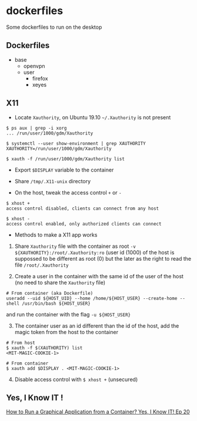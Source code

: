 # dockerfiles
Some dockerfiles to run on the desktop

## Dockerfiles

* base
	* openvpn
	* user
		* firefox
		* xeyes


## X11

* Locate `Xauthority`, on Ubuntu 19.10 `~/.Xauthority` is not present

```
$ ps aux | grep -i xorg
... /run/user/1000/gdm/Xauthority

$ systemctl --user show-environment | grep XAUTHORITY
XAUTHORITY=/run/user/1000/gdm/Xauthority

$ xauth -f /run/user/1000/gdm/Xauthority list
```

* Export `$DISPLAY` variable to the container

* Share `/tmp/.X11-unix` directory

* On the host, tweak the access control `+` or `-`
```
$ xhost +
access control disabled, clients can connect from any host

$ xhost -
access control enabled, only authorized clients can connect

```

* Methods to make a X11 app works

1. Share `Xauthority` file with the container as root `-v ${XAUTHORITY}:/root/.Xauthority:ro` (user id (1000) of the host is suppossed to be different as root (0) but the later as the right to read the file `/root/.Xauthority`

2. Create a user in the container with the same id of the user of the host (no need to share the `Xauthority` file)
```
# From container (aka Dockerfile)
useradd --uid ${HOST_UID} --home /home/${HOST_USER} --create-home --shell /usr/bin/bash ${HOST_USER}
```
and run the container with the flag `-u ${HOST_USER}`

3. The container user as an id different than the id of the host, add the magic token from the host to the container
```
# From host
$ xauth -f $(XAUTHORITY) list
<MIT-MAGIC-COOKIE-1>

# From container
$ xauth add $DISPLAY . <MIT-MAGIC-COOKIE-1>
```

4. Disable access control with `$ xhost +` (unsecured)


## Yes, I Know IT !

[How to Run a Graphical Application from a Container? Yes, I Know IT! Ep 20](https://www.youtube.com/watch?v=Jp58Osb1uFo)

